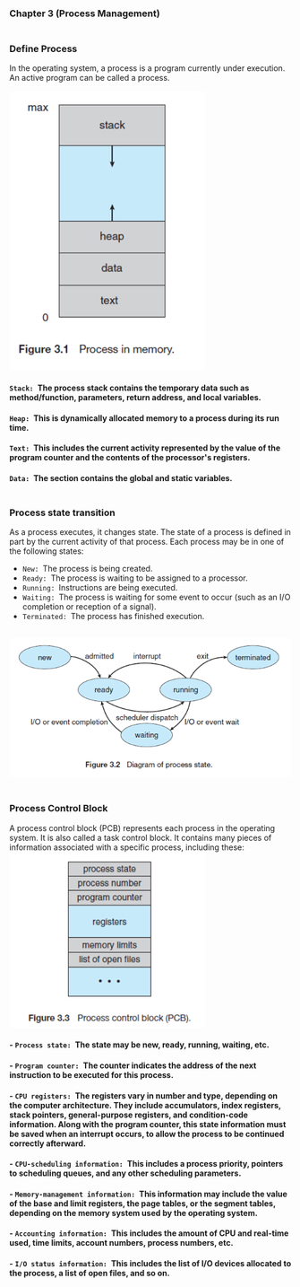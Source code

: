 ### Chapter 3 (Process Management)

### **<br/>Define Process**
In the operating system, a process is a program currently under execution. An active program can be called a process.<br/><br/>
<img src ="./Capture1.PNG" width = "350"/>
<br/>
#### `Stack: `The process stack contains the temporary data such as method/function, parameters, return address, and local variables.<br/>
#### `Heap: `This is dynamically allocated memory to a process during its run time.<br/>
#### `Text: `This includes the current activity represented by the value of the program counter and the contents of the processor's registers.<br/>
#### `Data: `The section contains the global and static variables.<br/>

### **<br/>Process state transition**
As a process executes, it changes state. The state of a process is defined in part by the current activity of that process. Each process may be in one of the following states:<br/>
- `New: `The process is being created.
- `Ready: `The process is waiting to be assigned to a processor.
- `Running: `Instructions are being executed.
- `Waiting: `The process is waiting for some event to occur (such as an I/O completion or reception of a signal).
- `Terminated: `The process has finished execution.
<br/>
<img src ="./Capture2.PNG" width = "600"/><br/>

### **<br/>Process Control Block**
A process control block (PCB) represents each process in the operating system. It is also called a task control block. It contains many pieces of information associated with a specific process, including these:<br/>
<img src ="./Capture3.PNG" width = "350"/><br/>

#### - `Process state: `The state may be new, ready, running, waiting, etc.
#### - `Program counter: `The counter indicates the address of the next instruction to be executed for this process.
#### - `CPU registers: `The registers vary in number and type, depending on the computer architecture. They include accumulators, index registers, stack pointers, general-purpose registers, and condition-code information. Along with the program counter, this state information must be saved when an interrupt occurs, to allow the process to be continued correctly afterward.
#### - `CPU-scheduling information: `This includes a process priority, pointers to scheduling queues, and any other scheduling parameters.
#### - `Memory-management information: `This information may include the value of the base and limit registers, the page tables, or the segment tables, depending on the memory system used by the operating system.
#### - `Accounting information: `This includes the amount of CPU and real-time used, time limits, account numbers, process numbers, etc.
#### - `I/O status information: `This includes the list of I/O devices allocated to the process, a list of open files, and so on.

  





